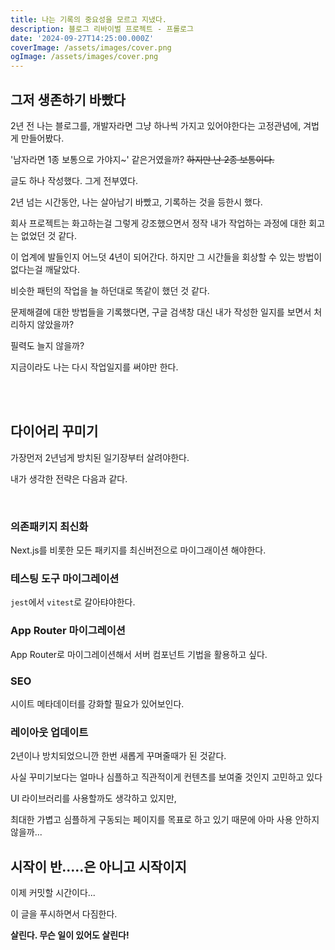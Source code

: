 ```yaml
---
title: 나는 기록의 중요성을 모르고 지냈다. 
description: 블로그 리바이벌 프로젝트 - 프롤로그
date: '2024-09-27T14:25:00.000Z'
coverImage: /assets/images/cover.png
ogImage: /assets/images/cover.png
---
```


## 그저 생존하기 바빴다

2년 전 나는 블로그를, 개발자라면 그냥 하나씩 가지고 있어야한다는 고정관념에, 겨법게 만들어봤다.

'남자라면 1종 보통으로 가야지~' 같은거였을까? ~~하지만 난 2종 보통이다.~~

글도 하나 작성했다. 그게 전부였다.

2년 넘는 시간동안, 나는 살아남기 바빴고, 기록하는 것을 등한시 했다.

회사 프로젝트는 화고하는걸 그렇게 강조했으면서 정작 내가 작업하는 과정에 대한 회고는 없었던 것 같다.

이 업계에 발들인지 어느덧 4년이 되어간다. 하지만 그 시간들을 회상할 수 있는 방법이 없다는걸 깨달았다.

비슷한 패턴의 작업을 늘 하던대로 똑같이 했던 것 같다.

문제해결에 대한 방법들을 기록했다면, 구글 검색창 대신 내가 작성한 일지를 보면서 처리하지 않았을까?

필력도 늘지 않을까? 

지금이라도 나는 다시 작업일지를 써야만 한다.

<br />
<br />

## 다이어리 꾸미기

가장먼저 2년넘게 방치된 일기장부터 살려야한다.

내가 생각한 전략은 다음과 같다.

<br />

### 의존패키지 최신화

Next.js를 비롯한 모든 패키지를 최신버전으로 마이그래이션 해야한다.

### 테스팅 도구 마이그레이션

`jest`에서 `vitest`로 갈아탸야한다.

### App Router 마이그레이션

App Router로 마이그레이션해서 서버 컴포넌트 기법을 활용하고 싶다.

### SEO

시이트 메타데이터를 강화할 필요가 있어보인다.

### 레이아웃 업데이트

2년이나 방치되었으니깐 한번 새롭게 꾸며줄때가 된 것같다.

사실 꾸미기보다는 얼마나 심플하고 직관적이게 컨텐츠를 보여줄 것인지 고민하고 있다

UI 라이브러리를 사용할까도 생각하고 있지만,

최대한 가볍고 심플하게 구동되는 페이지를 목표로 하고 있기 때문에 아마 사용 안하지 않을까...

## 시작이 반.....은 아니고 시작이지

이제 커밋할 시간이다...

이 글을 푸시하면서 다짐한다.

<strong>살린다. 무슨 일이 있어도 살린다!</strong>

